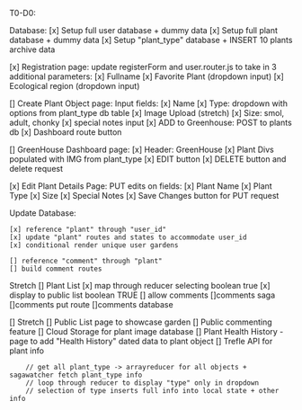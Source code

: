 T0-D0:

Database:
[x] Setup full user database + dummy data
[x] Setup full plant database + dummy data 
[x] Setup "plant_type" database + INSERT 10 plants archive data


[x] Registration page:
    update registerForm and user.router.js to take in 3 additional parameters:
    [x] Fullname 
    [x] Favorite Plant (dropdown input)
    [x] Ecological region (dropdown input)

[] Create Plant Object page:
    Input fields:
    [x] Name
    [x] Type: dropdown with options from plant_type db table
    [x] Image Upload (stretch)
    [x] Size: smol, adult, chonky
    [x] special notes input
    [x] ADD to Greenhouse: POST to plants db
    [x] Dashboard route button 

[] GreenHouse Dashboard page:
    [x] Header: GreenHouse
    [x] Plant Divs populated with IMG from plant_type 
    [x] EDIT button
    [x] DELETE button and delete request

[x] Edit Plant Details Page:
    PUT edits on fields:
    [x] Plant Name
    [x] Plant Type
    [x] Size
    [x] Special Notes
    [x] Save Changes button for PUT request

Update Database:

    [x] reference "plant" through "user_id"
    [x] update "plant" routes and states to accommodate user_id
    [x] conditional render unique user gardens
    
    [] reference "comment" through "plant"
    [] build comment routes


Stretch
[] Plant List
    [x] map through reducer selecting boolean true
    [x] display to public list boolean TRUE
    [] allow comments
        []comments saga
        []comments put route
        []comments database 

[] Stretch
    [] Public List page to showcase garden 
    [] Public commenting feature 
    [] Cloud Storage for plant image database 
    [] Plant Health History - page to add "Health History" dated data to plant object
    [] Trefle API for plant info 


        // get all plant_type -> arrayreducer for all objects + sagawatcher fetch plant_type info
        // loop through reducer to display "type" only in dropdown
        // selection of type inserts full info into local state + other info 
